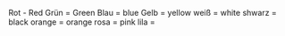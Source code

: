 Rot - Red
Grün = Green
Blau = blue
Gelb = yellow
weiß = white
shwarz = black
orange = orange
rosa = pink
lila = 
